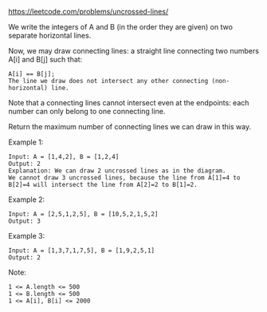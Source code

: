 https://leetcode.com/problems/uncrossed-lines/

We write the integers of A and B (in the order they are given) on two separate horizontal lines.

Now, we may draw connecting lines: a straight line connecting two numbers A[i] and B[j] such that:

    A[i] == B[j];
    The line we draw does not intersect any other connecting (non-horizontal) line.

Note that a connecting lines cannot intersect even at the endpoints: each number can only belong to one connecting line.

Return the maximum number of connecting lines we can draw in this way.

 

Example 1:

    Input: A = [1,4,2], B = [1,2,4]
    Output: 2
    Explanation: We can draw 2 uncrossed lines as in the diagram.
    We cannot draw 3 uncrossed lines, because the line from A[1]=4 to B[2]=4 will intersect the line from A[2]=2 to B[1]=2.

Example 2:

    Input: A = [2,5,1,2,5], B = [10,5,2,1,5,2]
    Output: 3

Example 3:

    Input: A = [1,3,7,1,7,5], B = [1,9,2,5,1]
    Output: 2

 

Note:

    1 <= A.length <= 500
    1 <= B.length <= 500
    1 <= A[i], B[i] <= 2000

